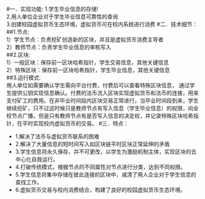 
#一．实现功能:
1.学生毕业信息的存储!    
2.用人单位企业对于学生毕业信息可靠性的查询  
3.创建校园虚拟货币生态环境，虚拟货币可在校内系统进行消费
#二．技术细节：  
##1.节点:  
	1）学生节点：负责挖矿创造新的区块，并且是虚拟货币消费主导者    
	2）教师节点：负责学生毕业信息的审核写入  	
##2.区块:    
	1）一般区块：保存前一区块哈希指针，学生交易信息，其他关键信息  
	2）特殊区块：保存前一区块哈希指针，学生毕业信息，其他关键信息  
##3.运行模式:  
用人单位如需要确认学生需向平台付费，付费后可以查看特殊区块信息，
通过学生提供公钥实现信息确认。付费的法币流入区块实现虚拟货币和法币的连接，用来支付矿工的费用。在非毕业时间段内区块交易正常进行，当毕业时间段到来，学生继续挖矿，只不过这时候只是教师节点有写入信息（学生毕业信息）的权限，向全校节点广播，但是只有教师节点有是否写入信息的决定权，并记录特殊区块哈希指针，在平时实现校内虚拟货币的交易。
#三．特点：
* 1.解决了法币与虚拟货币联系的困难  
* 2.解决了大量信息的短时间写入如区块链平时区块正常延伸的矛盾
* 3.学生信息将永久保存，并不可更改，以学生为激励机制主体，实现区块的去中心化自我运行。
* 4.打破传统模式，根据节点的不同属性对节点进行分类，达到不同权限。
* 5.学生信息将集中存储在彼此连接的区块中，减清了用人企业对于学生信息的查找工作。
* 6.虚拟货币交易与校内消费结合，构建了良好的校园虚拟货币生态环境。
